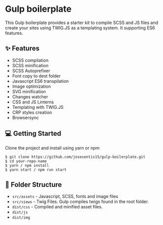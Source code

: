 # Gulp boilerplate

This Gulp boilerplate provides a starter kit to compile SCSS and JS files and create your sites using TWIG.JS as a templating system. It supporting ES6 features.

## :sparkles: Features

- SCSS compilation
- SCSS minification
- SCSS Autoprefixer
- Font copy to dest folder
- Javascript ES6 transpilation
- Image optimization
- SVG minification
- Changes watcher
- CSS and JS Linterns
- Templating with TWIG.JS
- CRP styles creation
- Browsersync

## :computer: Getting Started

Clone the project and install using yarn or npm

```
$ git clone https://github.com/josesentis15/gulp-boilerplate.git
$ cd your-repo-name
$ yarn / npm install
$ yarn start / npm run start
```

## :file_folder: Folder Structure

- `src/assets` - Javascript, SCSS, fonts and image files
- `src/views` - Twig Files. Gulp compiles twigs found in the root folder.
- `dist/css` - Compiled and minified asset files.
- `dist/js`
- `dist/img`

